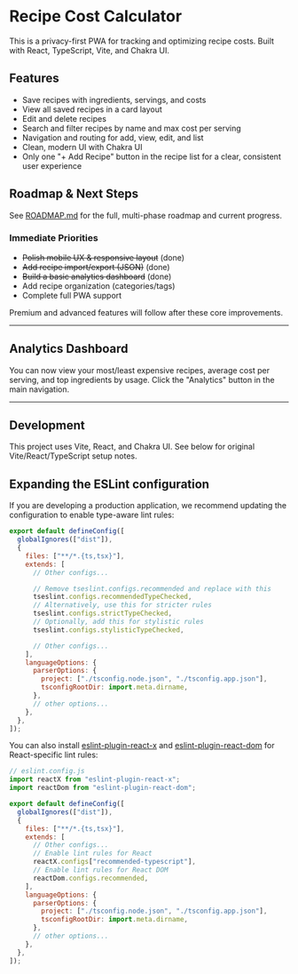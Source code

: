 # Recipe Cost Calculator

This is a privacy-first PWA for tracking and optimizing recipe costs. Built with React, TypeScript, Vite, and Chakra UI.

## Features

- Save recipes with ingredients, servings, and costs
- View all saved recipes in a card layout
- Edit and delete recipes
- Search and filter recipes by name and max cost per serving
- Navigation and routing for add, view, edit, and list
- Clean, modern UI with Chakra UI
- Only one "+ Add Recipe" button in the recipe list for a clear, consistent user experience

## Roadmap & Next Steps

See [ROADMAP.md](./ROADMAP.md) for the full, multi-phase roadmap and current progress.

### Immediate Priorities

- ~~Polish mobile UX & responsive layout~~ (done)
- ~~Add recipe import/export (JSON)~~ (done)
- ~~Build a basic analytics dashboard~~ (done)
- Add recipe organization (categories/tags)
- Complete full PWA support

Premium and advanced features will follow after these core improvements.

---

## Analytics Dashboard

You can now view your most/least expensive recipes, average cost per serving, and top ingredients by usage. Click the "Analytics" button in the main navigation.

---

## Development

This project uses Vite, React, and Chakra UI. See below for original Vite/React/TypeScript setup notes.

## Expanding the ESLint configuration

If you are developing a production application, we recommend updating the configuration to enable type-aware lint rules:

```js
export default defineConfig([
  globalIgnores(["dist"]),
  {
    files: ["**/*.{ts,tsx}"],
    extends: [
      // Other configs...

      // Remove tseslint.configs.recommended and replace with this
      tseslint.configs.recommendedTypeChecked,
      // Alternatively, use this for stricter rules
      tseslint.configs.strictTypeChecked,
      // Optionally, add this for stylistic rules
      tseslint.configs.stylisticTypeChecked,

      // Other configs...
    ],
    languageOptions: {
      parserOptions: {
        project: ["./tsconfig.node.json", "./tsconfig.app.json"],
        tsconfigRootDir: import.meta.dirname,
      },
      // other options...
    },
  },
]);
```

You can also install [eslint-plugin-react-x](https://github.com/Rel1cx/eslint-react/tree/main/packages/plugins/eslint-plugin-react-x) and [eslint-plugin-react-dom](https://github.com/Rel1cx/eslint-react/tree/main/packages/plugins/eslint-plugin-react-dom) for React-specific lint rules:

```js
// eslint.config.js
import reactX from "eslint-plugin-react-x";
import reactDom from "eslint-plugin-react-dom";

export default defineConfig([
  globalIgnores(["dist"]),
  {
    files: ["**/*.{ts,tsx}"],
    extends: [
      // Other configs...
      // Enable lint rules for React
      reactX.configs["recommended-typescript"],
      // Enable lint rules for React DOM
      reactDom.configs.recommended,
    ],
    languageOptions: {
      parserOptions: {
        project: ["./tsconfig.node.json", "./tsconfig.app.json"],
        tsconfigRootDir: import.meta.dirname,
      },
      // other options...
    },
  },
]);
```
